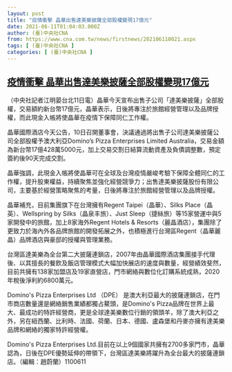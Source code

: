 ```yaml
---
layout: post
title: "疫情衝擊 晶華出售達美樂披薩全部股權變現17億元"
date: 2021-06-11T01:04:03.000Z
author: (臺)中央社CNA
from: https://www.cna.com.tw/news/firstnews/202106110021.aspx
tags: [ (臺)中央社CNA ]
categories: [ (臺)中央社CNA ]
---
```

<!--1623373443000-->
[疫情衝擊 晶華出售達美樂披薩全部股權變現17億元](https://www.cna.com.tw/news/firstnews/202106110021.aspx)
------

<div>
<div></div><div class="paragraph"><p>（中央社記者江明晏台北11日電）晶華今天宣布出售子公司「達美樂披薩」全部股權，交易額約新台幣17億元，晶華表示，日後將專注於旅館經營管理以及品牌授權，而此現金入帳將使晶華在疫情下保障同仁工作權。</p><p>晶華國際酒店今天公告，10日召開董事會，決議通過將出售子公司達美樂披薩公司全部股權予澳大利亞Domino’s Pizza Enterprises Limited Australia，交易金額為新台幣17億428萬5000元，加上交易交割日結算流動資產及負債調整數，預定簽約後90天完成交割。</p><p>晶華強調，此現金入帳將使晶華可在全球及台灣疫情嚴峻考驗下保障全體同仁的工作權，提升股東權益，持續聚焦並強化經營競爭力；出售達美樂披薩股份有限公司，主要基於經營策略聚焦的考量，日後將專注於旅館經營管理以及品牌授權。</p><p>晶華補充，目前集團旗下在台灣擁有Regent Taipei（晶華）、Silks Place（晶英）、Wellspring by Silks（晶泉丰旅）、Just Sleep（捷絲旅）等15家營運中與5家開發中的旅館，加上8家海外Regent Hotels & Resorts（麗晶酒店），集團除了更致力於海內外各品牌旅館的開發拓展之外，也積極進行台灣區Regent（晶華麗晶）品牌酒店與豪邸的授權與管理業務。</p><p>台灣區達美樂為全台第二大披薩連鎖店，2007年由晶華國際酒店集團接手代理後、以其擅長的餐飲及飯店管理模式大幅加快展店的速度與數量，經營績效斐然，目前共擁有138家加盟店及19家直營店，門市網絡與數位化訂購系統成熟，2020年稅後淨利約6800萬元。</p><p>Domino's Pizza Enterprises Ltd （DPE） 是澳大利亞最大的披薩連鎖店，在門市商店數量還是網絡銷售業績都獨占鰲頭，是Domino's Pizza品牌在世界上最大、最成功的特許經營商，更是全球達美樂數位行銷的領頭羊，除了澳大利亞之外，另在紐西蘭、比利時、法國、荷蘭、日本、德國、盧森堡和丹麥亦擁有達美樂品牌和網絡的獨家特許經營權。</p><p>Domino's Pizza Enterprises Ltd.目前在以上9個國家共擁有2700多家門市，晶華認為，日後在DPE優勢延伸的帶領下，台灣區達美樂將躍升為全台最大的披薩連鎖店。（編輯：趙蔚蘭）1100611</p></div>
</div>
